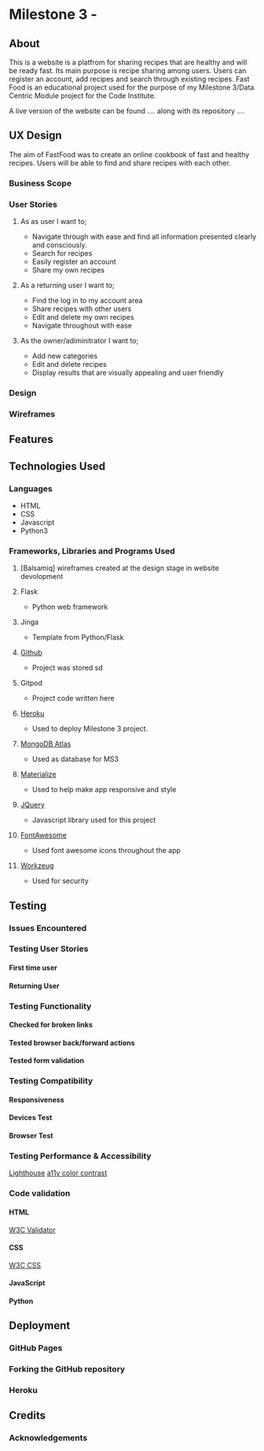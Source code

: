 # Milestone 3 - 

## About

This is a website is a platfrom for sharing recipes that are healthy and will be ready fast. Its main purpose is recipe sharing among users. Users can register an account, add recipes and search through existing recipes. Fast Food is an educational project used for the purpose of my Milestone 3/Data Centric Module project for the Code Institute.

A live version of the website can be found .... along with its repository ....

## UX Design 

The aim of FastFood was to create an online cookbook of fast and healthy recipes. Users will be able to find and share recipes with each other. 

### Business Scope
### User Stories
1. As as user I want to;
    * Navigate through with ease and find all information presented clearly and consciously.
    * Search for recipes 
    * Easily register an account
    * Share my own recipes

2. As a returning user I want to;
    * Find the log in to my account area
    * Share recipes with other users
    * Edit and delete my own recipes
    * Navigate throughout with ease

3. As the owner/adiminitrator I want to;
    * Add new categories
    * Edit and delete recipes
    * Display results that are visually appealing and user friendly


### Design

### Wireframes

## Features

## Technologies Used
### Languages
* HTML
* CSS
* Javascript
* Python3

### Frameworks, Libraries and Programs Used
1. [Balsamiq] wireframes created at the design stage in website devolopment

2. Flask 
    * Python web framework
    
3. Jinga
    * Template from Python/Flask

4. [Github](https://github.com)
    * Project was stored sd

5. Gitpod
    * Project code written here

6. [Heroku](https://www.heroku.com)
    * Used to deploy Milestone 3 project.

7. [MongoDB Atlas](https://account.mongodb.com/account/login)
    * Used as database for MS3

8. [Materialize](https://materializecss.com/)
    * Used to help make app responsive and style

9. [JQuery](https://jquery.com/download/)
    * Javascript library used for this project

10. [FontAwesome](https://fontawesome.com/)
    * Used font awesome icons throughout the app

11. [Workzeug](https://werkzeug.palletsprojects.com/en/2.0.x/)
    * Used for security

## Testing
### Issues Encountered

### Testing User Stories

#### First time user
#### Returning User

### Testing Functionality

#### Checked for broken links
#### Tested browser back/forward actions
#### Tested form validation

### Testing Compatibility

#### Responsiveness
#### Devices Test
#### Browser Test

### Testing Performance & Accessibility
[Lighthouse](https://developers.google.com/web/tools/lighthouse)
[a11y color contrast](https://color.a11y.com/Contrast/)

### Code validation
#### HTML
[W3C Validator](https://validator.w3.org/)
#### CSS
[W3C CSS](https://validator.w3.org/)
#### JavaScript
#### Python

## Deployment
### GitHub Pages
### Forking the GitHub repository
### Heroku

## Credits

### Acknowledgements